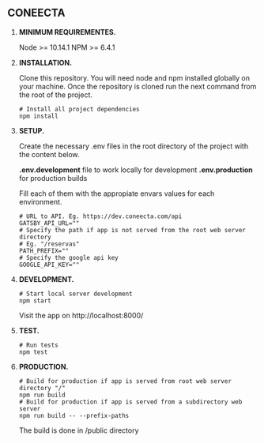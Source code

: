 ## CONEECTA

1.  **MINIMUM REQUIREMENTES.**

    Node >= 10.14.1
    NPM >= 6.4.1

1.  **INSTALLATION.**

    Clone this repository. You will need node and npm installed globally on your machine.
    Once the repository is cloned run the next command from the root of the project.

    ```shell
    # Install all project dependencies
    npm install
    ```
1.  **SETUP.**

    Create the necessary .env files in the root directory of the project with the content below.

    **.env.development** file to work locally for development
    **.env.production** for production builds

    Fill each of them with the appropiate envars values for each environment.

    ```shell
    # URL to API. Eg. https://dev.coneecta.com/api
    GATSBY_API_URL=""
    # Specify the path if app is not served from the root web server directory
    # Eg. "/reservas"
    PATH_PREFIX=""
    # Specify the google api key
    GOOGLE_API_KEY=""
    ```

1.  **DEVELOPMENT.**

    ```shell
    # Start local server development
    npm start
    ```

    Visit the app on http://localhost:8000/

1.  **TEST.**

    ```shell
    # Run tests
    npm test
    ```

1.  **PRODUCTION.**

    ```shell
    # Build for production if app is served from root web server directory "/"
    npm run build
    # Build for production if app is served from a subdirectory web server
    npm run build -- --prefix-paths
    ```

    The build is done in /public directory
